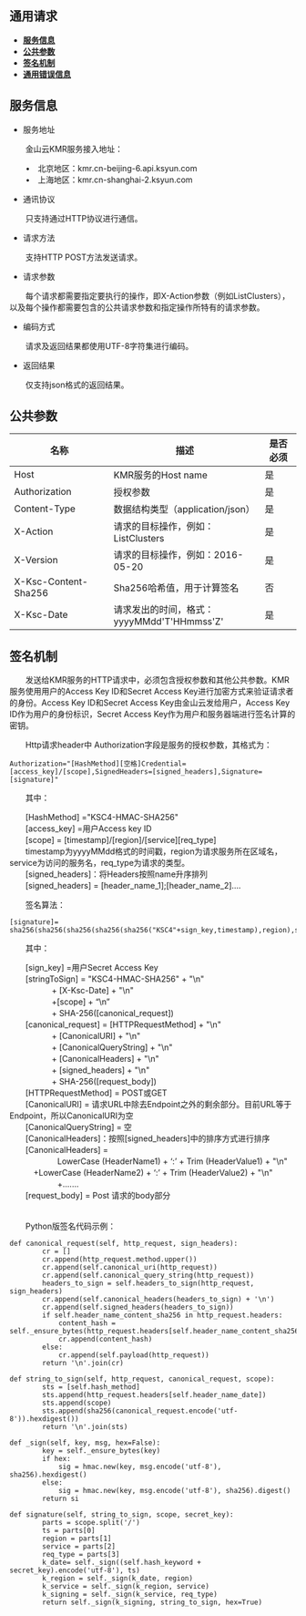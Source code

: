 ## 通用请求

* **[服务信息](fu_wu_xin_xi.md)**
* **[公共参数](gong_gong_can_shu.md)**
* **[签名机制](qian_ming_ji_zhi.md)**
* **[通用错误信息](tong_yong_cuo_wu_xin_xi.md)**


## 服务信息

* 服务地址
 
　　金山云KMR服务接入地址：
  
 　　•　北京地区：kmr.cn-beijing-6.api.ksyun.com <br/>
 　　•　上海地区：kmr.cn-shanghai-2.ksyun.com

* 通讯协议

　　只支持通过HTTP协议进行通信。

* 请求方法

　　支持HTTP POST方法发送请求。

* 请求参数

　　每个请求都需要指定要执行的操作，即X-Action参数（例如ListClusters），以及每个操作都需要包含的公共请求参数和指定操作所特有的请求参数。

* 编码方式

　　请求及返回结果都使用UTF-8字符集进行编码。

* 返回结果

　　仅支持json格式的返回结果。



## 公共参数

| 名称 | 描述 | 是否必须 |
| -- | -- | -- |
| Host | KMR服务的Host name | 是 |
| Authorization | 授权参数 | 是 |
| Content-Type | 数据结构类型（application/json） | 是 |
| X-Action | 请求的目标操作，例如：ListClusters | 是 |
| X-Version | 请求的目标操作，例如：2016-05-20 | 是 |
| X-Ksc-Content-Sha256 | Sha256哈希值，用于计算签名 | 否 |
| X-Ksc-Date | 请求发出的时间，格式：<br>yyyyMMdd'T'HHmmss'Z'  | 是 |



## 签名机制


　　发送给KMR服务的HTTP请求中，必须包含授权参数和其他公共参数。KMR服务使用用户的Access Key ID和Secret Access Key进行加密方式来验证请求者的身份。Access Key ID和Secret Access Key由金山云发给用户，Access Key ID作为用户的身份标识，Secret Access Key作为用户和服务器端进行签名计算的密钥。

　　Http请求header中 Authorization字段是服务的授权参数，其格式为：

```
Authorization="[HashMethod][空格]Credential=[access_key]/[scope],SignedHeaders=[signed_headers],Signature=[signature]"
```
　　其中：
  
　　[HashMethod] ="KSC4-HMAC-SHA256"<br>
　　[access_key] =用户Access key ID<br>
　　[scope] = [timestamp]/[region]/[service][req_type]<br>
　　timestamp为yyyyMMdd格式的时间戳，region为请求服务所在区域名，service为访问的服务名，req_type为请求的类型。<br>
　　[signed_headers]：将Headers按照name升序排列<br>
　　[signed_headers] = [header_name_1];[header_name_2]....

　　签名算法：

```
[signature]= sha256(sha256(sha256(sha256(sha256("KSC4"+sign_key,timestamp),region),service),req_type),string_to_sign)
```

　　其中：

　　[sign_key] =用户Secret Access Key<br>
　　[stringToSign] = "KSC4-HMAC-SHA256" + "\n"<br>
　　　 　　+ [X-Ksc-Date] + "\n"<br>
　　　 　　+[scope] + “\n”<br>
　　　　　 + SHA-256([canonical_request])<br>
　　[canonical_request] = [HTTPRequestMethod] + "\n"<br>
　　　　　 + [CanonicalURI] + "\n"<br>
　　　　　 + [CanonicalQueryString] + "\n"<br>
　　　　　 + [CanonicalHeaders] + "\n"<br>
　　　　　 + [signed_headers] + "\n"<br>
　　　　　 + SHA-256([request_body])<br>
　　[HTTPRequestMethod] = POST或GET<br>
　　[CanonicalURI] = 请求URL中除去Endpoint之外的剩余部分。目前URL等于Endpoint，所以CanonicalURI为空<br>
　　[CanonicalQueryString] = 空<br>
　　[CanonicalHeaders]：按照[signed_headers]中的排序方式进行排序<br>
　　[CanonicalHeaders] =<br>
　　　　　　LowerCase (HeaderName1) + ‘:’ + Trim (HeaderValue1) + "\n"<br>
     　　　+LowerCase (HeaderName2) + ‘:’ + Trim (HeaderValue2) + "\n"<br>
　　　　　　+.......<br>
　　[request_body] = Post 请求的body部分<br>
　　

　　Python版签名代码示例：

```
def canonical_request(self, http_request, sign_headers):
        cr = []
        cr.append(http_request.method.upper())
        cr.append(self.canonical_uri(http_request))
        cr.append(self.canonical_query_string(http_request))
        headers_to_sign = self.headers_to_sign(http_request, sign_headers)
        cr.append(self.canonical_headers(headers_to_sign) + '\n')
        cr.append(self.signed_headers(headers_to_sign))
        if self.header_name_content_sha256 in http_request.headers:
            content_hash = self._ensure_bytes(http_request.headers[self.header_name_content_sha256])
            cr.append(content_hash)
        else:
            cr.append(self.payload(http_request))
        return '\n'.join(cr)

def string_to_sign(self, http_request, canonical_request, scope):
        sts = [self.hash_method]
        sts.append(http_request.headers[self.header_name_date])
        sts.append(scope)
        sts.append(sha256(canonical_request.encode('utf-8')).hexdigest())
        return '\n'.join(sts)

def _sign(self, key, msg, hex=False):
        key = self._ensure_bytes(key)
        if hex:
            sig = hmac.new(key, msg.encode('utf-8'), sha256).hexdigest()
        else:
            sig = hmac.new(key, msg.encode('utf-8'), sha256).digest()
        return si

def signature(self, string_to_sign, scope, secret_key):
        parts = scope.split('/')
        ts = parts[0]
        region = parts[1]
        service = parts[2]
        req_type = parts[3]
        k_date= self._sign((self.hash_keyword + secret_key).encode('utf-8'), ts)
        k_region = self._sign(k_date, region)
        k_service = self._sign(k_region, service)
        k_signing = self._sign(k_service, req_type)
        return self._sign(k_signing, string_to_sign, hex=True)
```

